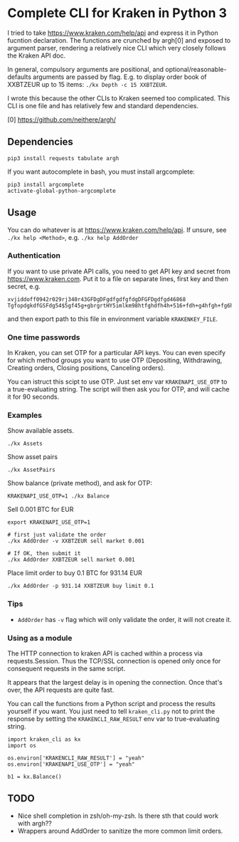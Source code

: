 # Complete CLI for Kraken in Python 3

I tried to take https://www.kraken.com/help/api and express it in Python fucntion declaration. The functions are crunched by argh[0] and exposed to argument parser, rendering a relatively nice CLI which very closely follows the Kraken API doc.

In general, compulsory arguments are positional, and optional/reasonable-defaults arguments are passed by flag. E.g. to display order book of XXBTZEUR up to 15 items: `./kx Depth -c 15 XXBTZEUR`.

I wrote this because the other CLIs to Kraken seemed too complicated. This CLI is one file and has relatively few and standard dependencies.

[0] https://github.com/neithere/argh/

## Dependencies

`pip3 install requests tabulate argh`

If you want autocomplete in bash, you must install argcomplete:

```
pip3 install argcomplete
activate-global-python-argcomplete
```

## Usage

You can do whatever is at https://www.kraken.com/help/api. If unsure, see `./kx help <Method>`, e.g. `./kx help AddOrder`

### Authentication

If you want to use private API calls, you need to get API key and secret from https://www.kraken.com. Put it to a file on separate lines, first key and then secret, e.g.

```
xvjiddoff0942r029rj340r43GFDgDFgdfgdfgfdgDFGFDgdfgd46868
TgfopdgkdfGSFdg54$5gf45g+gbrgrtHY5imlkm98htfghdfh4h+516+fdh+g4hfgh+fg6hdfhdfhdf+gdfghD==
```

and then export path to this file in environment variable `KRAKENKEY_FILE`.

### One time passwords

In Kraken, you can set OTP for a particular API keys. You can even specify for which method groups you want to use OTP (Depositing, Withdrawing, Creating orders, Closing positions, Canceling orders).

You can istruct this scipt to use OTP. Just set env var `KRAKENAPI_USE_OTP` to a true-evaluating string. The script will then ask you for OTP, and will cache it for 90 seconds. 

### Examples

Show available assets.

```
./kx Assets
```

Show asset pairs

```
./kx AssetPairs
```

Show balance (private method), and ask for OTP:

```
KRAKENAPI_USE_OTP=1 ./kx Balance
```

Sell 0.001 BTC for EUR 

```
export KRAKENAPI_USE_OTP=1

# first just validate the order 
./kx AddOrder -v XXBTZEUR sell market 0.001

# If OK, then submit it
./kx AddOrder XXBTZEUR sell market 0.001
```

Place limit order to buy 0.1 BTC for 931.14 EUR

```
./kx AddOrder -p 931.14 XXBTZEUR buy limit 0.1
```

### Tips

- `AddOrder` has `-v` flag which will only validate the order, it will not create it.

### Using as a module

The HTTP connection to kraken API is cached within a process via requests.Session. Thus the TCP/SSL connection is opened only once for consequent requests in the same script.

It appears that the largest delay is in opening the connection. Once that's over, the API requests are quite fast.

You can call the functions from a Python script and process the results yourself if you want. You just need to tell `kraken_cli.py` not to print the response by setting the `KRAKENCLI_RAW_RESULT` env var to true-evaluating string.

```
import kraken_cli as kx
import os

os.environ['KRAKENCLI_RAW_RESULT'] = "yeah"
os.environ['KRAKENAPI_USE_OTP'] = "yeah"

b1 = kx.Balance()
```

## TODO

- Nice shell completion in zsh/oh-my-zsh. Is there sth that could work with argh??
- Wrappers around AddOrder to sanitize the more common limit orders.
